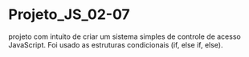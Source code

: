 # Projeto_JS_02-07

projeto com intuito de criar um sistema simples de controle de acesso JavaScript. Foi usado as estruturas condicionais (if, else if, else).














